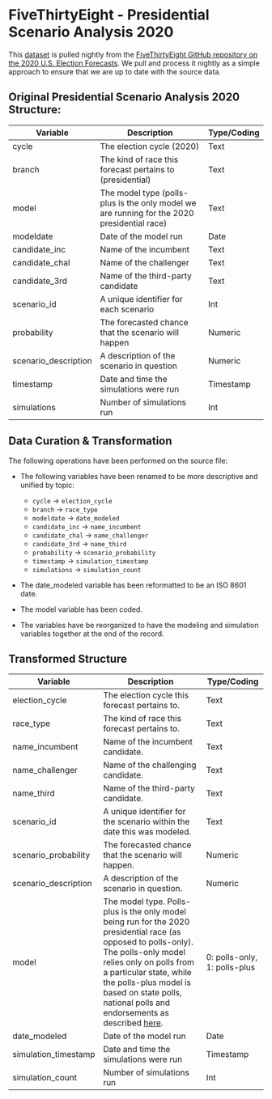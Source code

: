 # FiveThirtyEight - Presidential Scenario Analysis 2020

This [dataset](https://projects.fivethirtyeight.com/2020-general-data/presidential_scenario_analysis_2020.csv) is pulled nightly from the [FiveThirtyEight GitHub repository on the 2020 U.S. Election Forecasts](https://github.com/fivethirtyeight/data/tree/master/election-forecasts-2020). We pull and process it nightly as a simple approach to ensure that we are up to date with the source data.

## Original Presidential Scenario Analysis 2020 Structure:  

|Variable | Description | Type/Coding |
|---|----|--|
| cycle                | The election cycle (2020) | Text |
| branch               | The kind of race this forecast pertains to (presidential) | Text |
| model                | The model type (polls-plus is the only model we are running for the 2020 presidential race) | Text |
| modeldate            | Date of the model run | Date |
| candidate_inc        | Name of the incumbent | Text |
| candidate_chal       | Name of the challenger | Text |
| candidate_3rd        | Name of the third-party candidate | Text |
| scenario_id          | A unique identifier for each scenario | Int |
| probability          | The forecasted chance that the scenario will happen | Numeric |
| scenario_description | A description of the scenario in question | Numeric |
| timestamp            | Date and time the simulations were run | Timestamp |
| simulations          | Number of simulations run | Int |

## Data Curation & Transformation

The following operations have been performed on the source file:

- The following variables have been renamed to be more descriptive and unified by topic:

	- `cycle` -> `election_cycle`  
    - `branch` -> `race_type`  
	- `modeldate` -> `date_modeled`   
	- `candidate_inc` -> `name_incumbent`   
	- `candidate_chal` -> `name_challenger`   
	- `candidate_3rd` -> `name_third`   
	- `probability` -> `scenario_probability`
	- `timestamp` -> `simulation_timestamp`  
	- `simulations` -> `simulation_count`  
    
- The date_modeled variable has been reformatted to be an ISO 8601 date. 
- The model variable has been coded.
- The variables have be reorganized to have the modeling and simulation variables together at the end of the record.

## Transformed Structure 

|Variable | Description | Type/Coding |
|---|----|--|
| election_cycle       | The election cycle this forecast pertains to. | Text |
| race_type            | The kind of race this forecast pertains to. | Text |
| name_incumbent       | Name of the incumbent candidate. | Text |
| name_challenger      | Name of the challenging candidate. | Text |
| name_third           | Name of the third-party candidate. | Text |
| scenario_id          | A unique identifier for the scenario within the date this was modeled. | Text |
| scenario_probability | The forecasted chance that the scenario will happen. | Numeric |
| scenario_description | A description of the scenario in question. | Numeric |
| model                | The model type. Polls-plus is the only model being run for the 2020 presidential race (as opposed to polls-only). The polls-only model relies only on polls from a particular state, while the polls-plus model is based on state polls, national polls and endorsements as described <a href="https://en.wikipedia.org/wiki/FiveThirtyEight" target="_blank">here</a>. | 0: polls-only, 1: polls-plus |
| date_modeled         | Date of the model run | Date |
| simulation_timestamp | Date and time the simulations were run | Timestamp |
| simulation_count     | Number of simulations run | Int |
